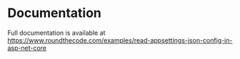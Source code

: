 # Documentation

Full documentation is available at https://www.roundthecode.com/examples/read-appsettings-json-config-in-asp-net-core
